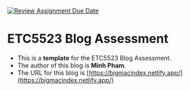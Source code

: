 [![Review Assignment Due Date](https://classroom.github.com/assets/deadline-readme-button-24ddc0f5d75046c5622901739e7c5dd533143b0c8e959d652212380cedb1ea36.svg)](https://classroom.github.com/a/DFPrslu9)

# ETC5523 Blog Assessment

* This is a **template** for the ETC5523 Blog Assessment. 
* The author of this blog is **Minh Pham**.
* The URL for this blog is [https://bigmacindex.netlify.app/](https://bigmacindex.netlify.app/)
